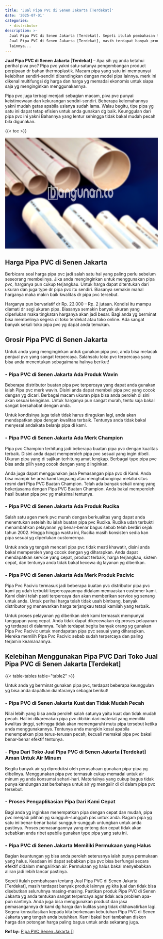 ```yaml
---
title: 'Jual Pipa PVC di Senen Jakarta [Terdekat]'
date: '2025-07-01'
categories:
  - distributor
description: >-
  Jual Pipa PVC di Senen Jakarta [Terdekat]. Sepeti itulah pembahasan tentang
  Jual Pipa PVC di Senen Jakarta [Terdekat], masih terdapat banyak produk
  lainnya...
---
```


**Jual Pipa PVC di Senen Jakarta \[Terdekat\]** – Apa sih yg anda ketahui perihal piva pvc? Pipa pvc yakni satu-satunya pengembangan product perpipaan dr bahan thermoplastik. Macam pipa yang satu ini mempunyai kelebihan sendiri-sendiri dibandingkan dengan model pipa lainnya. merk ini dikenal multifungsi dg harga dan harga yg memadai ekonomis untuk siapa saja yg menginginkan menggunakannya.

Pipa pvc juga terbagi menjadi sebagian macam, piva pvc punyai keistimewaan dan kekurangan sendiri-sendiri. Beberapa kelemahannya yakni mudah getas apabila usianya sudah lama. Walau begitu, tipe pipa yg satu ini dapat tetap efisien untuk anda gunakan dg baik. Keunggulan dari pipa pvc ini yakni Bahannya yang lentur sehingga tidak bakal mudah pecah bila digunakan.

{{< toc >}}

![Jual Pipa PVC di Senen Jakarta [Terdekat]](/images/jaul-pipa-pvc-29.png)

## Harga Pipa PVC di Senen Jakarta

Berbicara soal harga pipa pvc jadi salah satu hal yang paling perlu sebelum seseorang membelinya. Jika anda menginginkan untuk menggunakan pipa pvc, harganya pun cukup terjangkau. Untuk harga dapat ditentukan dari ukuran dan juga type dr pipa pvc itu sendiri. Biasanya semakin mahal harganya maka makin baik kwalitas dr pipa pvc tersebut.

Harganya pun bervariatif dr Rp. 23.000 – Rp. 2 jutaan. Kondisi itu mampu diamati dr segi ukuran pipa. Biasanya semakin banyak ukuran yang diperlukan maka tingkatan harganya akan jadi besar. Bagi anda yg berminat bisa membelinya segera di toko terdekat atau toko online. Ada sangat banyak sekali toko pipa pvc yg dapat anda temukan.

## Grosir Pipa PVC di Senen Jakarta

Untuk anda yang menginginkan untuk gunakan pipa pvc, anda bisa melacak penjual pvc yang sangat terpercaya. Salahsatu toko pvc terpercaya yang bisa anda menentukan sebagaimana halnya berikut!

### \- Pipa PVC di Senen Jakarta Ada Produk Wavin

Beberapa distributor buatan pipa pvc terpercaya yang dapat anda gunakan ialah Pipa pvc merk wavin. Disini anda dapat membeli pipa pvc yang cocok dengan yg dicari. Berbagai macam ukuran pipa bisa anda peroleh di sini akan sesuai keinginan. Untuk harganya pun sangat murah, tentu saja bakal sangat bersahabat dengan anda.

Untuk kondisinya juga telah tidak harus diragukan lagi, anda akan mendapatkan pipa dengan kwalitas terbaik. Tentunya anda tidak bakal menyesal andaikata belanja pipa di kami.

### \- Pipa PVC di Senen Jakarta Ada Merk Champion

Pipa pvc Champion terhitung jadi beberapa buatan pipa pvc dengan kualitas terbaik. Disini anda dapat memperoleh pipa pvc sesuai yang ingin dibeli. Ukuran pipa yang di sajikan terhitung amat lengkap. Berbagai type pipa pvc bisa anda pilih yang cocok dengan yang diinginkan.

Anda juga dapat menggunakan jasa Pemasangan pipa pvc di Kami. Anda bisa mampir ke area kami langsung atau menghubunginya melalui situs resmi dari Pipa PVC Buatan Champion. Telah ada banyak sekali orang yang bekerjasama dengan Pipa PVC Buatan Champion. Anda bakal memperoleh hasil buatan pipa pvc yg maksimal tentunya.

### \- Pipa PVC di Senen Jakarta Ada Produk Rucika

Salah satu agen merk pvc murah dengan berkualitas yang dapat anda menentukan setelah itu ialah buatan pipa pvc Rucika. Rucika udah terbukti menambahkan pelayanan yg benar-benar bagus sebab telah berdiri sejak tahun 2002. Hingga hingga waktu ini, Rucika masih konsisten sedia kan pipa sesuai yg diperlukan customernya.

Untuk anda yg tengah mencari pipa pvc tidak mesti khawatir, disini anda bakal memperoleh yang cocok dengan yg diharapkan. Anda dapat mendapatkan service yang cepat, product terbaik, harga terjangkau, sistem cepat, dan tentunya anda tidak bakal kecewa dg layanan yg diberikan.

### \- Pipa PVC di Senen Jakarta Ada Merk Produk Pacivic

Pipa Pvc Pacivic termasuk jadi beberapa buatan pvc distributor pipa pvc kami yg udah terbukti kepercayaannya didalam memuaskan customer kami. Kami disini telah pasti terpercaya dan akan memberikan service yg senang untuk anda. Untuk perihal harga telah tidak usah bimbang, banyak distributor yg menawarkan harga terjangkau tetapi kamilah yang terbaik.

Untuk proses pelayanan yg diberikan oleh kami termasuk mempunyai tanggapan yang cepat. Anda tidak dapat dikecewakan dg proses pelayanan yg terdapat di dalamnya. Telah terdapat begitu banyak orang yg gunakan Pipa Pvc Pacivic untuk mendapatan pipa pvc sesuai yang diharapkan. Mereka memilih Pipa Pvc Pacivic sebab sudah terpercaya dan paling terjamin keamanannya.

## Kelebihan Menggunakan Pipa PVC Dari Toko Jual Pipa PVC di Senen Jakarta \[Terdekat\]

{{< table-tables table="table2" >}}

Untuk anda yg berminat gunakan pipa pvc, terdapat beberapa keunggulan yg bisa anda dapatkan diantaranya sebagai berikut!

### \- Pipa PVC di Senen Jakarta Kuat dan Tidak Mudah Pecah

Nilai lebih yang bisa anda peroleh salah satunya yaitu kuat dan tidak mudah pecah. Hal ini dikarenakan pipa pvc dibikin dari material yang memiliki kwalitas tinggi, sehingga tidak akan memengaruhi mutu pipa tersebut ketika anda menggunakannya. Tentunya anda mungkin kesal apabila menempatkan pipa terus-terusan pecah, kecuali memakai pipa pvc bakal benar-benar efektif tentunya.

### \- Pipa Dari Toko Jual Pipa PVC di Senen Jakarta \[Terdekat\] Aman Untuk Air Minum

Begitu banyak air yg diproduksi oleh perusahaan gunakan pipa-pipa yg dibelinya. Menggunakan pipa pvc termasuk cukup memadai untuk air minum yg anda konsumsi sehari-hari. Materialnya yang cukup bagus tidak punya kandungan zat berbahaya untuk air yg mengalir di di dalam pipa pvc tersebut.

### \- Proses Pengaplikasian Pipa Dari Kami Cepat

Bagi anda yg inginkan menempatkan pipa dengan cepat dan mudah, pipa pvc menjadi pilihan yg sungguh-sungguh pas untuk anda. Ragam pipa yg satu ini benar-benar bakal sungguh-sungguh untungkan untuk anda pastinya. Proses pemasangannya yang enteng dan cepat tidak akan sebabkan anda ribet apabila gunakan type pipa yang satu ini.

### \- Pipa PVC di Senen Jakarta Memiliki Permukaan yang Halus

Bagian keuntungan yg bisa anda peroleh seterusnya ialah punya permukaan yang halus. Keadaan ini dapat sebabkan pipa pvc bisa berfungsi secara efektif didalam mengalirkan air. Permukaan yg halus bakal menyebabkan aliran jadi lebih lancar pastinya.

Sepeti itulah pembahasan tentang Jual Pipa PVC di Senen Jakarta \[Terdekat\], masih terdapat banyak produk lainnya yg kita jual dan tidak bisa disebutkan seluruhnya masing-masing. Pastikan produk Pipa PVC di Senen Jakarta yg anda tentukan sangat terpercaya agar tidak ada problem apa-pun nantinya. Anda juga bisa menggunakan product dan jasa pemasangannya dr kami dg harga dan kulitas yang tidak dikhawatirkan lagi. Segera konsultasikan kepada kita berkenaan kebutuhan Pipa PVC di Senen Jakarta yang tengah anda butuhkan. Kami bakal beri tambahan diskon harga dan potongan harga paling bagus untuk anda sekarang juga.

**Ref by:** [Pipa PVC Senen Jakarta []](https://id.wikipedia.org/wiki/Pipa)

